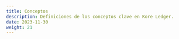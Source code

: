 ```yaml
---
title: Conceptos
description: Definiciones de los conceptos clave en Kore Ledger.
date: 2023-11-30
weight: 21
---
```


